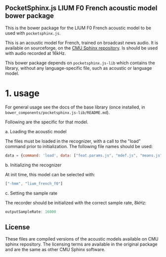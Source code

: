 PocketSphinx.js LIUM F0 French acoustic model bower package
-----------------------------------------------------------

This is the bower package for the LIUM F0 French acoustic model to be used with `pocketsphinx.js`. 

This is an acoustic model for French, trained on broadcast news audio. It is available on sourceforge, on the [CMU Sphinx repository](http://cmusphinx.org). Is should be used with audio recorded at 16kHz.

This bower package depends on `pocketsphinx.js-lib` which contains the library, without any language-specific file, such as acoustic or language model.

# 1. usage

For general usage see the docs of the base library (once installed, in `bower_components/pocketsphinx.js-lib/README.md`).

Following are the specific for that model.

a. Loading the acoustic model

The files must be loaded in the recognizer, with a call to the "load" command prior to initialization. The following file names should be used:

```javascript
data = {command: 'load', data: ["feat.params.js", "mdef.js", "means.js", "noisedict.js", "mixture_weights", "transition_matrices.js", "variances.js"].map(function(x) {return "../pocketsphinx.js-fr_FR-lium_french_f0/" + x;}
```

b. Initializing the recognizer

At init time, this model can be selected with:

```javascript
["-hmm", "lium_french_f0"]
```

c. Setting the sample rate

The recorder should be initialized with the correct sample rate, 8kHz:

```javascript
outputSampleRate: 16000
```

## License

These files are compiled versions of the acoustic models available on CMU sphinx repository. The licensing terms are available in the original package and are the same as other CMU Sphinx software.